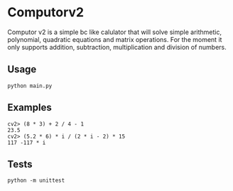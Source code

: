 # Computorv2

Computor v2 is a simple bc like calulator that will solve simple arithmetic, polynomial, quadratic equations and matrix operations.
For the moment it only supports addition, subtraction, multiplication and division of numbers.

## Usage
```
python main.py
```

## Examples
```
cv2> (8 * 3) + 2 / 4 - 1 
23.5
cv2> (5.2 * 6) * i / (2 * i - 2) * 15
117 -117 * i
```

## Tests
```
python -m unittest
```